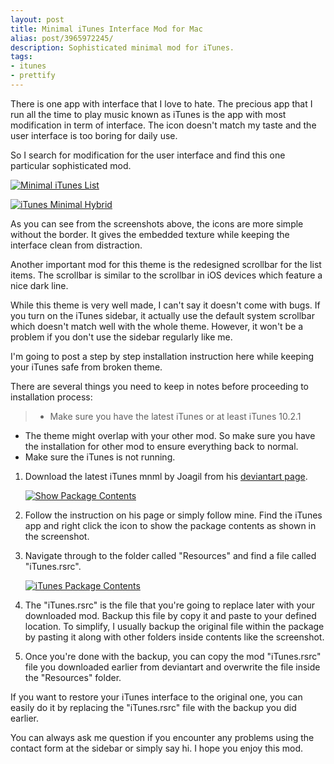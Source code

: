 ```yaml
---
layout: post
title: Minimal iTunes Interface Mod for Mac
alias: post/3965972245/
description: Sophisticated minimal mod for iTunes.
tags:
- itunes
- prettify
---
```

There is one app with interface that I love to hate. The precious app that I run all the time to play music known as iTunes is the app with most modification in term of interface. The icon doesn't match my taste and the user interface is too boring for daily use.

So I search for modification for the user interface and find this one particular sophisticated mod.

[ ![Minimal iTunes List][img1] ](http://images.sayzlim.net/2011/03/itunes_list.jpg "Minimal iTunes List")

[img1]: http://images.sayzlim.net/2011/03/itunes_list.jpg "Minimal iTunes List"

[ ![iTunes Minimal Hybrid][img2] ](http://images.sayzlim.net/2011/03/itunes_hybrid.jpg "iTunes Minimal Hybrid")

[img2]: http://images.sayzlim.net/2011/03/itunes_hybrid.jpg "iTunes Minimal Hybrid"

As you can see from the screenshots above, the icons are more simple without the border. It gives the embedded texture while keeping the interface clean from distraction.

Another important mod for this theme is the redesigned scrollbar for the list items. The scrollbar is similar to the scrollbar in iOS devices which feature a nice dark line.

While this theme is very well made, I can't say it doesn't come with bugs. If you turn on the iTunes sidebar, it actually use the default system scrollbar which doesn't match well with the whole theme. However, it won't be a problem if you don't use the sidebar regularly like me.

I'm going to post a step by step installation instruction here while keeping your iTunes safe from broken theme.

There are several things you need to keep in notes before proceeding to installation process:

> - Make sure you have the latest iTunes or at least iTunes 10.2.1
- The theme might overlap with your other mod. So make sure you have the installation for other mod to ensure everything back to normal.
- Make sure the iTunes is not running.


1. Download the latest iTunes mnml by Joagil from his [deviantart page][1].

	[ ![Show Package Contents][img1] ](http://images.sayzlim.net/2011/03/itunes_show.jpg "Show Package Contents")

2. Follow the instruction on his page or simply follow mine. Find the iTunes app and right click the icon to show the package contents as shown in the screenshot.

3. Navigate through to the folder called "Resources" and find a file called "iTunes.rsrc".

	[ ![iTunes Package Contents][img2] ](http://images.sayzlim.net/2011/03/itunes_content.jpg "iTunes Package Contents")

4. The "iTunes.rsrc" is the file that you're going to replace later with your downloaded mod. Backup this file by copy it and paste to your defined location. To simplify, I usually backup the original file within the package by pasting it along with other folders inside contents like the screenshot.
5. Once you're done with the backup, you can copy the mod "iTunes.rsrc" file you downloaded earlier from deviantart and overwrite the file inside the "Resources" folder.

[1]: http://joaogil.deviantart.com/art/itunes-mnml-199347114 "itunes mnml by ~joaogil on deviantART"

[img1]: http://images.sayzlim.net/2011/03/itunes_show.jpg "Show Package Contents"
[img2]: http://images.sayzlim.net/2011/03/itunes_content.jpg "iTunes Package Contents"

If you want to restore your iTunes interface to the original one, you can easily do it by replacing the "iTunes.rsrc" file with the backup you did earlier.

You can always ask me question if you encounter any problems using the contact form at the sidebar or simply say hi. I hope you enjoy this mod.
